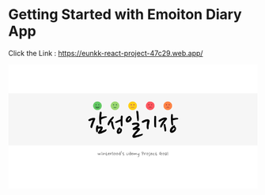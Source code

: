 # Getting Started with Emoiton Diary App

Click the Link : https://eunkk-react-project-47c29.web.app/


![Thumbnail](/public/thumbnail.png)
